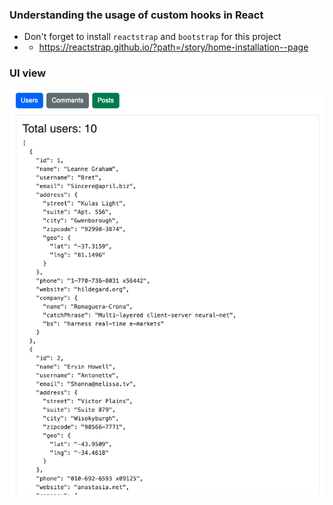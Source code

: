 ### Understanding the usage of custom hooks in React

- Don't forget to install `reactstrap` and `bootstrap` for this project
- - https://reactstrap.github.io/?path=/story/home-installation--page

### UI view

![view](./ui-output.png)
